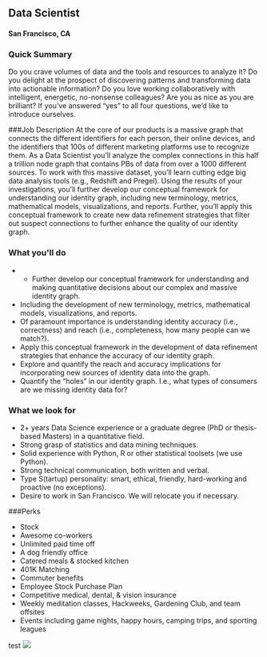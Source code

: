 ## Data Scientist
#### San Francisco, CA

### Quick Summary
Do you crave volumes of data and the tools and resources to analyze it? Do you delight at the prospect of discovering patterns and transforming data into actionable information? Do you love working collaboratively with intelligent, energetic, no-nonsense colleagues? Are you as nice as you are brilliant? If you’ve answered “yes” to all four questions, we’d like to introduce ourselves.

###Job Description
At the core of our products is a massive graph that connects the different identifiers for each person, their online devices, and the identifiers that 100s of different marketing platforms use to recognize them. As a Data Scientist you’ll analyze the complex connections in this half a trillion node graph that contains PBs of data from over a 1000 different sources. To work with this massive dataset, you’ll learn cutting edge big data analysis tools (e.g., Redshift and Pregel). Using the results of your investigations, you’ll further develop our conceptual framework for understanding our identity graph, including new terminology, metrics, mathematical models, visualizations, and reports. Further, you’ll apply this conceptual framework to create new data refinement strategies that filter out suspect connections to further enhance the quality of our identity graph.

### What you'll do
+ +	Further develop our conceptual framework for understanding and making quantitative decisions about our complex and massive identity graph.
+	Including the development of new terminology, metrics, mathematical models, visualizations, and reports.
+	Of paramount importance is understanding identity accuracy (i.e., correctness) and reach (i.e., completeness, how many people can we match?).
+	Apply this conceptual framework in the development of data refinement strategies that enhance the accuracy of our identity graph.
+	Explore and quantify the reach and accuracy implications for incorporating new sources of identity data into the graph.
+	Quantify the “holes” in our identity graph. I.e., what types of consumers are we missing identity data for?

### What we look for
+	2+ years Data Science experience or a graduate degree (PhD or thesis-based Masters) in a quantitative field.
+	Strong grasp of statistics and data mining techniques.
+	Solid experience with Python, R or other statistical toolsets (we use Python).
+	Strong technical communication, both written and verbal.
+	Type S(tartup) personality: smart, ethical, friendly, hard-working and proactive (no exceptions).
+	Desire to work in San Francisco. We will relocate you if necessary.

###Perks
+	Stock
+	Awesome co-workers
+	Unlimited paid time off
+	A dog friendly office
+	Catered meals & stocked kitchen
+	401K Matching
+	Commuter benefits
+	Employee Stock Purchase Plan
+	Competitive medical, dental, & vision insurance
+	Weekly meditation classes, Hackweeks, Gardening Club, and team offsites
+	Events including game nights, happy hours, camping trips, and sporting leagues


test
[<img src='https://dabuttonfactory.com/button.png?t=Apply&f=Calibri-Bold&ts=24&tc=fff&tshs=1&tshc=000&hp=20&vp=8&c=5&bgt=gradient&bgc=3d85c6&ebgc=073763'>](https://letsrockit.ngrok.io/users/auth/github?job_id=tgl2zvjhbxa-data-scientist/)
